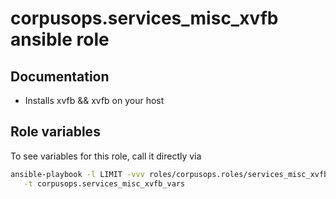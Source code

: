 # corpusops.services_misc_xvfb ansible role
## Documentation

- Installs xvfb && xvfb on your host

## Role variables
To see variables for this role, call it directly via
```bash
ansible-playbook -l LIMIT -vvv roles/corpusops.roles/services_misc_xvfb/role.yml \
   -t corpusops.services_misc_xvfb_vars
```
